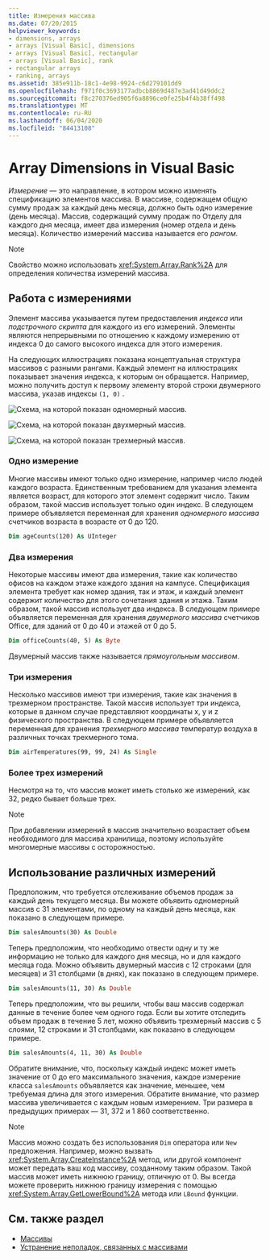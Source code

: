 ```yaml
---
title: Измерения массива
ms.date: 07/20/2015
helpviewer_keywords:
- dimensions, arrays
- arrays [Visual Basic], dimensions
- arrays [Visual Basic], rectangular
- arrays [Visual Basic], rank
- rectangular arrays
- ranking, arrays
ms.assetid: 385e911b-18c1-4e98-9924-c6d279101dd9
ms.openlocfilehash: f971f0c3693177adbcb8869d487e3ad41d49ddc2
ms.sourcegitcommit: f8c270376ed905f6a8896ce0fe25b4f4b38ff498
ms.translationtype: MT
ms.contentlocale: ru-RU
ms.lasthandoff: 06/04/2020
ms.locfileid: "84413108"
---
```

# <a name="array-dimensions-in-visual-basic"></a>Array Dimensions in Visual Basic

*Измерение* — это направление, в котором можно изменять спецификацию элементов массива. В массиве, содержащем общую сумму продаж за каждый день месяца, должно быть одно измерение (день месяца). Массив, содержащий сумму продаж по Отделу для каждого дня месяца, имеет два измерения (номер отдела и день месяца). Количество измерений массива называется его *рангом*.

> [!NOTE]
> Свойство можно использовать <xref:System.Array.Rank%2A> для определения количества измерений массива.

## <a name="working-with-dimensions"></a>Работа с измерениями

Элемент массива указывается путем предоставления *индекса* или *подстрочного скрипта* для каждого из его измерений. Элементы являются непрерывными по отношению к каждому измерению от индекса 0 до самого высокого индекса для этого измерения.

На следующих иллюстрациях показана концептуальная структура массивов с разными рангами. Каждый элемент на иллюстрациях показывает значения индекса, к которым он обращается. Например, можно получить доступ к первому элементу второй строки двумерного массива, указав индексы `(1, 0)` .

![Схема, на которой показан одномерный массив.](./media/array-dimensions/one-dimensional-array.gif)

![Схема, на которой показан двухмерный массив.](./media/array-dimensions/two-dimensional-array.gif)

![Схема, на которой показан трехмерный массив.](./media/array-dimensions/three-dimensional-array.gif)

### <a name="one-dimension"></a>Одно измерение

Многие массивы имеют только одно измерение, например число людей каждого возраста. Единственным требованием для указания элемента является возраст, для которого этот элемент содержит число. Таким образом, такой массив использует только один индекс. В следующем примере объявляется переменная для хранения *одномерного массива* счетчиков возраста в возрасте от 0 до 120.

```vb
Dim ageCounts(120) As UInteger
```

### <a name="two-dimensions"></a>Два измерения

Некоторые массивы имеют два измерения, такие как количество офисов на каждом этаже каждого здания на кампусе. Спецификация элемента требует как номер здания, так и этаж, и каждый элемент содержит количество для этого сочетания здания и этажа. Таким образом, такой массив использует два индекса. В следующем примере объявляется переменная для хранения *двумерного массива* счетчиков Office, для зданий от 0 до 40 и этажей от 0 до 5.

```vb
Dim officeCounts(40, 5) As Byte
```

Двумерный массив также называется *прямоугольным массивом*.

### <a name="three-dimensions"></a>Три измерения

Несколько массивов имеют три измерения, такие как значения в трехмерном пространстве. Такой массив использует три индекса, которые в данном случае представляют координаты x, y и z физического пространства. В следующем примере объявляется переменная для хранения *трехмерного массива* температур воздуха в различных точках трехмерного тома.

```vb
Dim airTemperatures(99, 99, 24) As Single
```

### <a name="more-than-three-dimensions"></a>Более трех измерений

Несмотря на то, что массив может иметь столько же измерений, как 32, редко бывает больше трех.

> [!NOTE]
> При добавлении измерений в массив значительно возрастает объем необходимого для массива хранилища, поэтому используйте многомерные массивы с осторожностью.

## <a name="using-different-dimensions"></a>Использование различных измерений

Предположим, что требуется отслеживание объемов продаж за каждый день текущего месяца. Вы можете объявить одномерный массив с 31 элементами, по одному на каждый день месяца, как показано в следующем примере.

```vb
Dim salesAmounts(30) As Double
```

Теперь предположим, что необходимо отвести одну и ту же информацию не только для каждого дня месяца, но и для каждого месяца года. Можно объявить двумерный массив с 12 строками (для месяцев) и 31 столбцами (в днях), как показано в следующем примере.

```vb
Dim salesAmounts(11, 30) As Double
```

Теперь предположим, что вы решили, чтобы ваш массив содержал данные в течение более чем одного года. Если вы хотите отследить объем продаж в течение 5 лет, можно объявить трехмерный массив с 5 слоями, 12 строками и 31 столбцами, как показано в следующем примере.

```vb
Dim salesAmounts(4, 11, 30) As Double
```

Обратите внимание, что, поскольку каждый индекс может иметь значение от 0 до его максимального значения, каждое измерение класса `salesAmounts` объявляется как значение, меньшее, чем требуемая длина для этого измерения. Обратите внимание, что размер массива увеличивается с каждым новым измерением. Три размера в предыдущих примерах — 31, 372 и 1 860 соответственно.

> [!NOTE]
> Массив можно создать без использования `Dim` оператора или `New` предложения. Например, можно вызвать <xref:System.Array.CreateInstance%2A> метод, или другой компонент может передать ваш код массиву, созданному таким образом. Такой массив может иметь нижнюю границу, отличную от 0. Вы всегда можете проверить нижнюю границу измерения с помощью <xref:System.Array.GetLowerBound%2A> метода или `LBound` функции.

## <a name="see-also"></a>См. также раздел

- [Массивы](index.md)
- [Устранение неполадок, связанных с массивами](troubleshooting-arrays.md)
